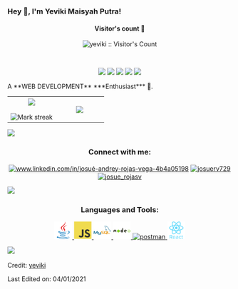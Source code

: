 <h3 title="hehehe"> Hey 👋, I'm Yeviki Maisyah Putra!</h3>

<h4 align="center">Visitor's count 👀</h4>
<p align="center"><img src="https://profile-counter.glitch.me/{yeviki}/count.svg" alt="yeviki :: Visitor's Count" /></p>
<br/>

<div align="center">

[![](https://raw.githubusercontent.com/yeviki/yeviki/master/profile-summary-card-output/dracula/0-profile-details.svg)](https://github.com/vn7n24fzkq/github-profile-summary-cards)
[![](https://raw.githubusercontent.com/yeviki/yeviki/master/profile-summary-card-output/dracula/1-repos-per-language.svg)](https://github.com/vn7n24fzkq/github-profile-summary-cards) [![](https://raw.githubusercontent.com/yeviki/yeviki/master/profile-summary-card-output/dracula/2-most-commit-language.svg)](https://github.com/vn7n24fzkq/github-profile-summary-cards)
[![](https://raw.githubusercontent.com/yeviki/yeviki/master/profile-summary-card-output/dracula/3-stats.svg)](https://github.com/vn7n24fzkq/github-profile-summary-cards) [![](https://raw.githubusercontent.com/yeviki/yeviki/master/profile-summary-card-output/dracula/4-productive-time.svg)](https://github.com/vn7n24fzkq/github-profile-summary-cards)


</div>
A **WEB DEVELOPMENT** ***Enthusiast*** 🚀.

<table border="0" align="center">
<tr border="0">
<td width="50%" align="center">
 <img  align="center"  src="https://github-readme-stats.vercel.app/api?username=yeviki&theme=cobalt&show_icons=true&count_private=true" />
  <br></br>
  <img  title="🔥 Get streak stats for your profile at git.io/streak-stats" alt="Mark streak" src="https://github-readme-streak-stats.herokuapp.com/?user=mark123jesper&theme=dark&hide_border=true" />
</td>
 <td width="50%" align="center">
   <img  align="center"  src="https://github-readme-stats.anuraghazra1.vercel.app/api/top-langs/?username=yeviki&theme=dark&hide_border=true&no-bg=true&no-frame=true&langs_count=10"/>
  </td>
</tr>
</table>

<!-- CONNECTION -->
<a href="https://www.youtube.com/channel/UCGxLwThl-qukhCM9EViuIyQ"><img src="https://user-images.githubusercontent.com/73097560/115834477-dbab4500-a447-11eb-908a-139a6edaec5c.gif"></a>     
<h3 align="center">Connect with me:</h3>
<p align="center">
  <a href="https://linkedin.com/in/www.linkedin.com/in/josué-andrey-rojas-vega-4b4a05198" target="blank"><img align="center" src="https://raw.githubusercontent.com/rahuldkjain/github-profile-readme-generator/master/src/images/icons/Social/linked-in-alt.svg" alt="www.linkedin.com/in/josué-andrey-rojas-vega-4b4a05198" height="30" width="40" /></a>
  <a href="https://fb.com/josuerv729" target="blank"><img align="center" src="https://raw.githubusercontent.com/rahuldkjain/github-profile-readme-generator/master/src/images/icons/Social/facebook.svg" alt="josuerv729" height="30" width="40" /></a>
  <a href="https://instagram.com/josue_rojasv" target="blank"><img align="center" src="https://raw.githubusercontent.com/rahuldkjain/github-profile-readme-generator/master/src/images/icons/Social/instagram.svg" alt="josue_rojasv" height="30" width="40" /></a>
</p>

<!-- LANGUAGES AND TOOLS -->
<a href="https://www.youtube.com/channel/UCGxLwThl-qukhCM9EViuIyQ"><img src="https://user-images.githubusercontent.com/73097560/115834477-dbab4500-a447-11eb-908a-139a6edaec5c.gif"></a>
<h3 align="center">Languages and Tools:</h3>
<p align="center"> 
  <a href="https://www.java.com" target="_blank"> <img src="https://raw.githubusercontent.com/devicons/devicon/master/icons/java/java-original.svg" alt="java" width="40" height="40"/> </a>
  <a href="https://developer.mozilla.org/en-US/docs/Web/JavaScript" target="_blank"> <img src="https://raw.githubusercontent.com/devicons/devicon/master/icons/javascript/javascript-original.svg" alt="javascript" width="40" height="40"/> </a>
  <a href="https://www.mysql.com/" target="_blank"> <img src="https://raw.githubusercontent.com/devicons/devicon/master/icons/mysql/mysql-original-wordmark.svg" alt="mysql" width="40" height="40"/> </a> 
    <a href="https://nodejs.org" target="_blank"> <img src="https://raw.githubusercontent.com/devicons/devicon/master/icons/nodejs/nodejs-original-wordmark.svg" alt="nodejs" width="40" height="40"/> </a> 
    <a href="https://postman.com" target="_blank"> <img src="https://www.vectorlogo.zone/logos/getpostman/getpostman-icon.svg" alt="postman" width="40" height="40"/> </a> 
    <a href="https://reactjs.org/" target="_blank"> <img src="https://raw.githubusercontent.com/devicons/devicon/master/icons/react/react-original-wordmark.svg" alt="react" width="40" height="40"/> </a> 
</p>  
<a href="https://www.youtube.com/channel/UCGxLwThl-qukhCM9EViuIyQ"><img src="https://user-images.githubusercontent.com/73097560/115834477-dbab4500-a447-11eb-908a-139a6edaec5c.gif"></a>



Credit: [yeviki](https://github.com/yeviki)

Last Edited on: 04/01/2021
